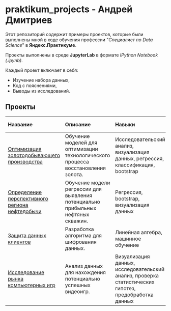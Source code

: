 ﻿# praktikum_projects - Андрей Дмитриев
Этот репозиторий содержит примеры проектов, которые были выполнены мной в ходе обучения профессии "*Специалист по Data Science*" в **Яндекс.Практикуме**.

Проекты выполнены в среде **JupyterLab** в формате *IPython Notebook (.ipynb)*.

Каждый проект включает в себя:
- Изучение набора данных,
- Код с пояснениями,
- Выводы из исследований.

## Проекты

|Название|Описание|Навыки|Используемые библиотеки| 
|:-------|:-------|:-----|:----------------------|
| [Оптимизация золотодобывающего производства](https://github.com/DmitrievAndrew/yandex_praktikum_projects/tree/master/Оптимизация%20золотодобывающего%20производства) | Обучение моделей для оптимизации технологического процесса восстановления золота. | Исследовательский анализ, визуализация данных, регрессия, классификация, bootstrap | *pandas, NumPy, matplotlib, Seaborn, scikit-learn* |
| [Определение перспективного региона нефтедобычи](https://github.com/DmitrievAndrew/yandex_praktikum_projects/tree/master/Определение%20перспективного%20региона%20нефтедобычи)| Обучение модели регрессии для выявления потенциально прибыльных нефтяных скважин. | Регрессия, bootstrap, визуализация данных | *pandas, NumPy, scikit-learn, matplotlib* |
| [Защита данных клиентов](https://github.com/DmitrievAndrew/yandex_praktikum_projects/tree/master/Защита%20данных%20клиентов) | Разработка алгоритма для шифрования данных. | Линейная алгебра, машинное обучение | *pandas, NumPy, scikit-learn* |
| [Исследование рынка компьютерных игр](https://github.com/DmitrievAndrew/yandex_praktikum_projects/tree/master/Исследование%20рынка%20компьютерных%20игр) | Анализ данных для нахождения потенциально успешных видеоигр. | Визуализация данных, исследовательский анализ, проверка статистических гипотез, предобработка данных | *pandas, NumPy, matplotlib, Seaborn, SciPy* |



